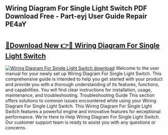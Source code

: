## Wiring Diagram For Single Light Switch PDF Download Free - Part-eyj User Guide Repair PE4aY

# <h2><a href="http://dfqacuu.blite.top/?on=Wiring+Diagram+For+Single+Light+Switch">🔗Download New 👉🔴 Wiring Diagram For Single Light Switch</a></h2>

[![Wiring Diagram For Single Light Switch download](https://i.imgur.com/lujVjoI.png)](http://dfqacuu.blite.top/?on=Wiring+Diagram+For+Single+Light+Switch)
Welcome to the user manual for your newly set up Wiring Diagram For Single Light Switch. This comprehensive guide is intended to help you get started with your product and provide you with a thorough understanding of its features, functions, and capabilities. You will find clear instructions for installation, usage, maintenance, and troubleshooting. Troubleshooting Guide This section offers solutions to common issues encountered while using your Wiring Diagram For Single Light Switch. This Wiring Diagram For Single Light Switch features a powerful engine and innovative features for exceptional performance. We're Here to Help Wiring Diagram For Single Light Switch. Our customer support team is ready to assist you with any questions or concerns.
